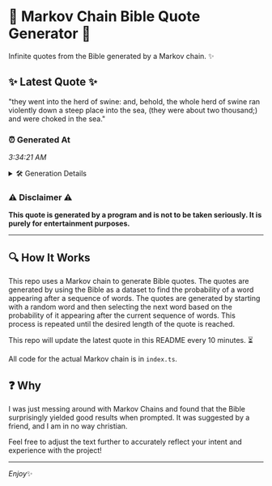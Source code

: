 # 📖 Markov Chain Bible Quote Generator 📖

Infinite quotes from the Bible generated by a Markov chain. ✨

## ✨ Latest Quote ✨
"they went into the herd of swine: and, behold, the whole herd of swine ran violently down a steep place into the sea, (they were about two thousand;) and were choked in the sea."

### ⏰ Generated At
*3:34:21 AM*

<details>
    <summary>🛠️ Generation Details</summary>
    <p>
        <strong>🌱 Seed:</strong> they<br>
        <strong>🔄 Iterations:</strong> 33<br>
        <strong>📜 Context History:</strong><br>[ they ]: went<br>[ they, went ]: into<br>[ they, went, into ]: the<br>[ they, went, into, the ]: herd<br>[ they, went, into, the, herd ]: of<br>[ they, went, into, the, herd, of ]: swine:<br>[ went, into, the, herd, of, swine: ]: and,<br>[ into, the, herd, of, swine:, and, ]: behold,<br>[ the, herd, of, swine:, and,, behold, ]: the<br>[ herd, of, swine:, and,, behold,, the ]: whole<br>[ of, swine:, and,, behold,, the, whole ]: herd<br>[ swine:, and,, behold,, the, whole, herd ]: of<br>[ and,, behold,, the, whole, herd, of ]: swine<br>[ behold,, the, whole, herd, of, swine ]: ran<br>[ the, whole, herd, of, swine, ran ]: violently<br>[ whole, herd, of, swine, ran, violently ]: down<br>[ herd, of, swine, ran, violently, down ]: a<br>[ of, swine, ran, violently, down, a ]: steep<br>[ swine, ran, violently, down, a, steep ]: place<br>[ ran, violently, down, a, steep, place ]: into<br>[ violently, down, a, steep, place, into ]: the<br>[ down, a, steep, place, into, the ]: sea,<br>[ a, steep, place, into, the, sea, ]: (they<br>[ steep, place, into, the, sea,, (they ]: were<br>[ place, into, the, sea,, (they, were ]: about<br>[ into, the, sea,, (they, were, about ]: two<br>[ the, sea,, (they, were, about, two ]: thousand;)<br>[ sea,, (they, were, about, two, thousand;) ]: and<br>[ (they, were, about, two, thousand;), and ]: were<br>[ were, about, two, thousand;), and, were ]: choked<br>[ about, two, thousand;), and, were, choked ]: in<br>[ two, thousand;), and, were, choked, in ]: the<br>[ thousand;), and, were, choked, in, the ]: sea.<br>
    </p>
</details>

### ⚠️ Disclaimer ⚠️
**This quote is generated by a program and is not to be taken seriously. It is purely for entertainment purposes.**

---

## 🔍 How It Works

This repo uses a Markov chain to generate Bible quotes. The quotes are generated by using the Bible as a dataset to find the probability of a word appearing after a sequence of words. The quotes are generated by starting with a random word and then selecting the next word based on the probability of it appearing after the current sequence of words. This process is repeated until the desired length of the quote is reached.

This repo will update the latest quote in this README every 10 minutes. ⏳

All code for the actual Markov chain is in `index.ts`.

## ❓ Why

I was just messing around with Markov Chains and found that the Bible surprisingly yielded good results when prompted. 
It was suggested by a friend, and I am in no way christian.

Feel free to adjust the text further to accurately reflect your intent and experience with the project!

---

*Enjoy*✨
